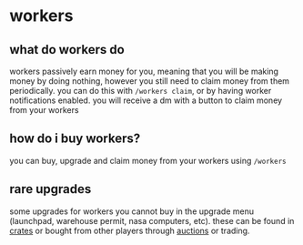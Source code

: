 # workers

## what do workers do

workers passively earn money for you, meaning that you will be making money by doing nothing, however you still need to claim money from them periodically. you can do this with `/workers claim`, or by having worker notifications enabled. you will receive a dm with a button to claim money from your workers

## how do i buy workers?

you can buy, upgrade and claim money from your workers using `/workers`

## rare upgrades

some upgrades for workers you cannot buy in the upgrade menu (launchpad, warehouse permit, nasa computers, etc). these can be found in [crates](items/crates.md) or bought from other players through [auctions](items/inventory.md#auctions) or trading.
